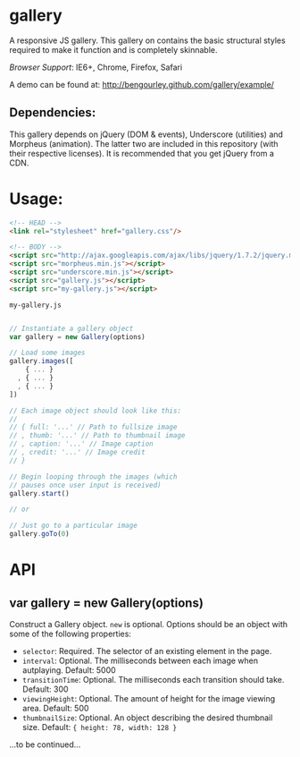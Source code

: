 gallery
=======

A responsive JS gallery. This gallery on contains the
basic structural styles required to make it function and
is completely skinnable.

*Browser Support*: IE6+, Chrome, Firefox, Safari

A demo can be found at: http://bengourley.github.com/gallery/example/

## Dependencies:

This gallery depends on jQuery (DOM & events), Underscore (utilities)
and Morpheus (animation). The latter two are included in this repository
(with their respective licenses). It is recommended that you get jQuery from
a CDN.

# Usage:

```html
<!-- HEAD -->
<link rel="stylesheet" href="gallery.css"/>

<!-- BODY -->
<script src="http://ajax.googleapis.com/ajax/libs/jquery/1.7.2/jquery.min.js"></script>
<script src="morpheus.min.js"></script>
<script src="underscore.min.js"></script>
<script src="gallery.js"></script>
<script src="my-gallery.js"></script>
```

`my-gallery.js`
```js

// Instantiate a gallery object
var gallery = new Gallery(options)

// Load some images
gallery.images([
    { ... }
  , { ... }
  , { ... }
])

// Each image object should look like this:
//
// { full: '...' // Path to fullsize image
// , thumb: '...' // Path to thumbnail image
// , caption: '...' // Image caption
// , credit: '...' // Image credit
// }

// Begin looping through the images (which
// pauses once user input is received)
gallery.start()

// or

// Just go to a particular image
gallery.goTo(0)
```

# API

## var gallery = new Gallery(options)

Construct a Gallery object. `new` is optional. Options should be
an object with some of the following properties:

- `selector`: Required. The selector of an existing element in the page.
- `interval`: Optional. The milliseconds between each image when autplaying. Default: 5000
- `transitionTime`: Optional. The milliseconds each transition should take. Default: 300
- `viewingHeight`: Optional. The amount of height for the image viewing area. Default: 500
- `thumbnailSize`: Optional. An object describing the desired thumbnail size. Default: `{ height: 78, width: 128 }`

...to be continued...